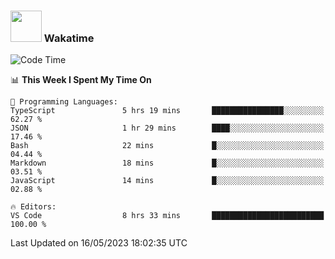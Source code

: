 ### <img src="https://media.giphy.com/media/VgCDAzcKvsR6OM0uWg/giphy.gif" width="50"> Wakatime

  <!--START_SECTION:waka-->
![Code Time](http://img.shields.io/badge/Code%20Time-1%2C409%20hrs%2016%20mins-blue)

📊 **This Week I Spent My Time On** 

```text
💬 Programming Languages: 
TypeScript               5 hrs 19 mins       ████████████████░░░░░░░░░   62.27 % 
JSON                     1 hr 29 mins        ████░░░░░░░░░░░░░░░░░░░░░   17.46 % 
Bash                     22 mins             █░░░░░░░░░░░░░░░░░░░░░░░░   04.44 % 
Markdown                 18 mins             █░░░░░░░░░░░░░░░░░░░░░░░░   03.51 % 
JavaScript               14 mins             █░░░░░░░░░░░░░░░░░░░░░░░░   02.88 % 

🔥 Editors: 
VS Code                  8 hrs 33 mins       █████████████████████████   100.00 % 
```


 Last Updated on 16/05/2023 18:02:35 UTC
<!--END_SECTION:waka-->
